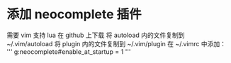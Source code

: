 # 添加 neocomplete 插件
需要 vim 支持 lua
在 github 上下载
将 autoload 内的文件复制到 ~/.vim/autoload
将 plugin 内的文件复制到 ~/.vim/plugin
在 ~/.vimrc 中添加：
'''
g:neocomplete#enable_at_startup = 1
'''


